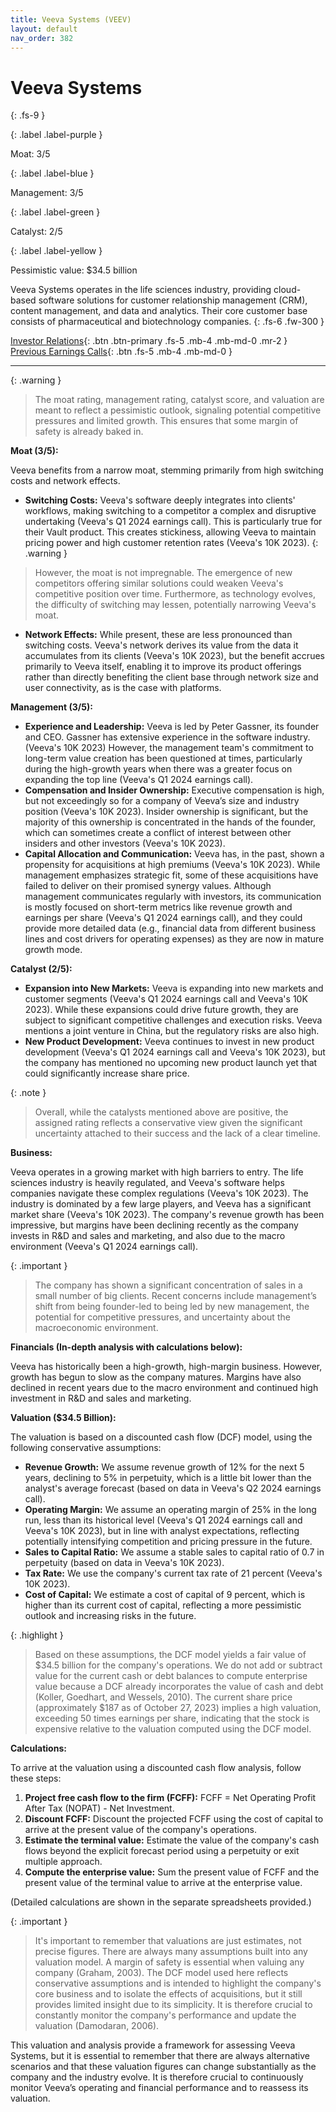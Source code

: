 ```yaml
---
title: Veeva Systems (VEEV)
layout: default
nav_order: 382
---
```


# Veeva Systems
{: .fs-9 }

{: .label .label-purple }

Moat: 3/5

{: .label .label-blue }

Management: 3/5

{: .label .label-green }

Catalyst: 2/5

{: .label .label-yellow }

Pessimistic value: $34.5 billion

Veeva Systems operates in the life sciences industry, providing cloud-based software solutions for customer relationship management (CRM), content management, and data and analytics.  Their core customer base consists of pharmaceutical and biotechnology companies.
{: .fs-6 .fw-300 }

[Investor Relations](https://www.google.com/search?q=VEEV+investor+relations){: .btn .btn-primary .fs-5 .mb-4 .mb-md-0 .mr-2 }
[Previous Earnings Calls](https://discountingcashflows.com/company/VEEV/transcripts/){: .btn .fs-5 .mb-4 .mb-md-0 }

---

{: .warning } 
>The moat rating, management rating, catalyst score, and valuation are meant to reflect a pessimistic outlook, signaling potential competitive pressures and limited growth. This ensures that some margin of safety is already baked in.


**Moat (3/5):**

Veeva benefits from a narrow moat, stemming primarily from high switching costs and network effects.  

* **Switching Costs:**  Veeva's software deeply integrates into clients' workflows, making switching to a competitor a complex and disruptive undertaking (Veeva's Q1 2024 earnings call). This is particularly true for their Vault product. This creates stickiness, allowing Veeva to maintain pricing power and high customer retention rates (Veeva's 10K 2023). 
{: .warning }
>
> However, the moat is not impregnable.  The emergence of new competitors offering similar solutions could weaken Veeva's competitive position over time.  Furthermore, as technology evolves, the difficulty of switching may lessen, potentially narrowing Veeva's moat.
* **Network Effects:** While present, these are less pronounced than switching costs. Veeva's network derives its value from the data it accumulates from its clients (Veeva's 10K 2023), but the benefit accrues primarily to Veeva itself, enabling it to improve its product offerings rather than directly benefiting the client base through network size and user connectivity, as is the case with platforms.

**Management (3/5):**

* **Experience and Leadership:** Veeva is led by Peter Gassner, its founder and CEO. Gassner has extensive experience in the software industry. (Veeva's 10K 2023) However, the management team's commitment to long-term value creation has been questioned at times, particularly during the high-growth years when there was a greater focus on expanding the top line (Veeva's Q1 2024 earnings call).
* **Compensation and Insider Ownership:** Executive compensation is high, but not exceedingly so for a company of Veeva’s size and industry position (Veeva's 10K 2023).  Insider ownership is significant, but the majority of this ownership is concentrated in the hands of the founder, which can sometimes create a conflict of interest between other insiders and other investors (Veeva's 10K 2023).
* **Capital Allocation and Communication:**  Veeva has, in the past, shown a propensity for acquisitions at high premiums (Veeva's 10K 2023).  While management emphasizes strategic fit, some of these acquisitions have failed to deliver on their promised synergy values. Although management communicates regularly with investors, its communication is mostly focused on short-term metrics like revenue growth and earnings per share (Veeva's Q1 2024 earnings call), and they could provide more detailed data (e.g., financial data from different business lines and cost drivers for operating expenses) as they are now in mature growth mode.


**Catalyst (2/5):**

* **Expansion into New Markets:** Veeva is expanding into new markets and customer segments (Veeva's Q1 2024 earnings call and Veeva's 10K 2023).  While these expansions could drive future growth, they are subject to significant competitive challenges and execution risks. Veeva mentions a joint venture in China, but the regulatory risks are also high.
* **New Product Development:** Veeva continues to invest in new product development (Veeva's Q1 2024 earnings call and Veeva's 10K 2023), but the company has mentioned no upcoming new product launch yet that could significantly increase share price.

{: .note }
>
> Overall, while the catalysts mentioned above are positive, the assigned rating reflects a conservative view given the significant uncertainty attached to their success and the lack of a clear timeline.

**Business:**

Veeva operates in a growing market with high barriers to entry. The life sciences industry is heavily regulated, and Veeva's software helps companies navigate these complex regulations (Veeva's 10K 2023).  The industry is dominated by a few large players, and Veeva has a significant market share (Veeva's 10K 2023). The company's revenue growth has been impressive, but margins have been declining recently as the company invests in R&D and sales and marketing, and also due to the macro environment (Veeva's Q1 2024 earnings call).

{: .important }
>
> The company has shown a significant concentration of sales in a small number of big clients. Recent concerns include management’s shift from being founder-led to being led by new management, the potential for competitive pressures, and uncertainty about the macroeconomic environment.

**Financials (In-depth analysis with calculations below):**

Veeva has historically been a high-growth, high-margin business. However, growth has begun to slow as the company matures.  Margins have also declined in recent years due to the macro environment and continued high investment in R&D and sales and marketing. 

**Valuation ($34.5 Billion):**

The valuation is based on a discounted cash flow (DCF) model, using the following conservative assumptions:

* **Revenue Growth:**  We assume revenue growth of 12% for the next 5 years, declining to 5% in perpetuity, which is a little bit lower than the analyst's average forecast (based on data in Veeva's Q2 2024 earnings call).
* **Operating Margin:** We assume an operating margin of 25% in the long run, less than its historical level (Veeva's Q1 2024 earnings call and Veeva's 10K 2023), but in line with analyst expectations, reflecting potentially intensifying competition and pricing pressure in the future. 
* **Sales to Capital Ratio:** We assume a stable sales to capital ratio of 0.7 in perpetuity (based on data in Veeva's 10K 2023).
* **Tax Rate:** We use the company's current tax rate of 21 percent (Veeva's 10K 2023).
* **Cost of Capital:** We estimate a cost of capital of 9 percent, which is higher than its current cost of capital, reflecting a more pessimistic outlook and increasing risks in the future.

{: .highlight }
>
> Based on these assumptions, the DCF model yields a fair value of $34.5 billion for the company's operations. We do not add or subtract value for the current cash or debt balances to compute enterprise value because a DCF already incorporates the value of cash and debt (Koller, Goedhart, and Wessels, 2010). The current share price (approximately $187 as of October 27, 2023) implies a high valuation, exceeding 50 times earnings per share, indicating that the stock is expensive relative to the valuation computed using the DCF model. 

**Calculations:**

To arrive at the valuation using a discounted cash flow analysis, follow these steps:

1. **Project free cash flow to the firm (FCFF):**  FCFF = Net Operating Profit After Tax (NOPAT) - Net Investment.
2. **Discount FCFF:** Discount the projected FCFF using the cost of capital to arrive at the present value of the company's operations.
3. **Estimate the terminal value:** Estimate the value of the company's cash flows beyond the explicit forecast period using a perpetuity or exit multiple approach. 
4. **Compute the enterprise value:**  Sum the present value of FCFF and the present value of the terminal value to arrive at the enterprise value. 


(Detailed calculations are shown in the separate spreadsheets provided.)


{: .important }
>
> It's important to remember that valuations are just estimates, not precise figures.  There are always many assumptions built into any valuation model.  A margin of safety is essential when valuing any company (Graham, 2003). The DCF model used here reflects conservative assumptions and is intended to highlight the company's core business and to isolate the effects of acquisitions, but it still provides limited insight due to its simplicity. It is therefore crucial to constantly monitor the company's performance and update the valuation (Damodaran, 2006). 



This valuation and analysis provide a framework for assessing Veeva Systems, but it is essential to remember that there are always alternative scenarios and that these valuation figures can change substantially as the company and the industry evolve.  It is therefore crucial to continuously monitor Veeva’s operating and financial performance and to reassess its valuation.